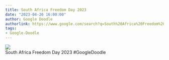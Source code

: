 ```yaml
---
title: South Africa Freedom Day 2023
date: "2023-04-26 16:00:00"
author: Google Doodle
authorlink: https://www.google.com/search?q=South%20Africa%20Freedom%20Day%202023
tags:
- Google-Doodle
---
```

<img src="https://www.google.com/logos/doodles/2023/south-africa-freedom-day-2023-6753651837109864.4-l.png" referrerpolicy="no-referrer"><br>South Africa Freedom Day 2023 #GoogleDoodle